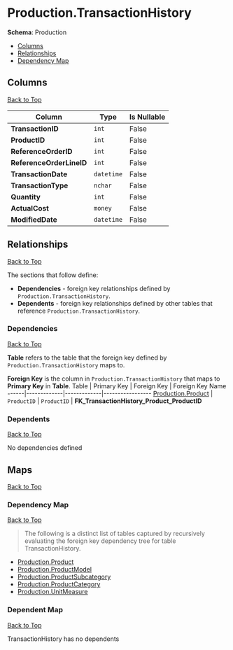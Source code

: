 # Production.TransactionHistory

**Schema**: Production
* [Columns](#columns)
* [Relationships](#relationships)
* [Dependency Map](#dependency-map)

## Columns
[Back to Top](#transactionhistory)

Column | Type | Is Nullable
-------|------|------------
**TransactionID** | `int` | False
**ProductID** | `int` | False
**ReferenceOrderID** | `int` | False
**ReferenceOrderLineID** | `int` | False
**TransactionDate** | `datetime` | False
**TransactionType** | `nchar` | False
**Quantity** | `int` | False
**ActualCost** | `money` | False
**ModifiedDate** | `datetime` | False

## Relationships
[Back to Top](#transactionhistory)


The sections that follow define:
* **Dependencies** - foreign key relationships defined by `Production.TransactionHistory`.
* **Dependents** - foreign key relationships defined by other tables that reference `Production.TransactionHistory`.

### Dependencies
[Back to Top](#transactionhistory)


**Table** refers to the table that the foreign key defined by `Production.TransactionHistory` maps to.

**Foreign Key** is the column in `Production.TransactionHistory` that maps to **Primary Key** in **Table**.
Table | Primary Key | Foreign Key | Foreign Key Name
------|-------------|-------------|-----------------
[Production.Product](./Product.md) | `ProductID` | `ProductID` | **FK_TransactionHistory_Product_ProductID**

### Dependents
[Back to Top](#transactionhistory)

No dependencies defined

## Maps
[Back to Top](#transactionhistory)

### Dependency Map
[Back to Top](#transactionhistory)

> The following is a distinct list of tables captured by recursively evaluating the foreign key dependency tree for table TransactionHistory.

* [Production.Product](./Product.md)
* [Production.ProductModel](./ProductModel.md)
* [Production.ProductSubcategory](./ProductSubcategory.md)
* [Production.ProductCategory](./ProductCategory.md)
* [Production.UnitMeasure](./UnitMeasure.md)
### Dependent Map
[Back to Top](#transactionhistory)

TransactionHistory has no dependents
